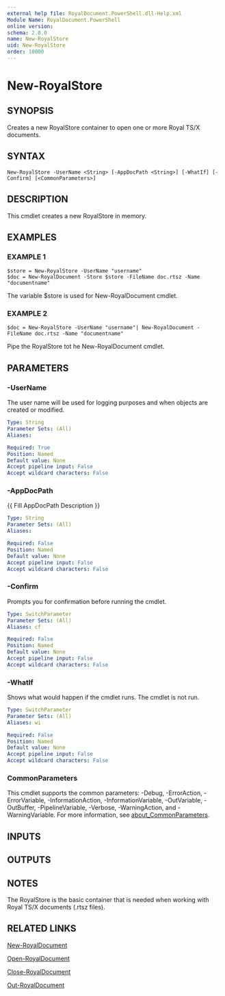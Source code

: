 ```yaml
---
external help file: RoyalDocument.PowerShell.dll-Help.xml
Module Name: RoyalDocument.PowerShell
online version:
schema: 2.0.0
name: New-RoyalStore
uid: New-RoyalStore
order: 10000
---
```


# New-RoyalStore

## SYNOPSIS
Creates a new RoyalStore container to open one or more Royal TS/X documents.

## SYNTAX

```
New-RoyalStore -UserName <String> [-AppDocPath <String>] [-WhatIf] [-Confirm] [<CommonParameters>]
```

## DESCRIPTION
This cmdlet creates a new RoyalStore in memory.

## EXAMPLES

### EXAMPLE 1
```
$store = New-RoyalStore -UserName "username"
$doc = New-RoyalDocument -Store $store -FileName doc.rtsz -Name "documentname"
```

The variable $store is used for New-RoyalDocument cmdlet.

### EXAMPLE 2
```
$doc = New-RoyalStore -UserName "username"| New-RoyalDocument -FileName doc.rtsz -Name "documentname"
```

Pipe the RoyalStore tot he New-RoyalDocument cmdlet.

## PARAMETERS

### -UserName
The user name will be used for logging purposes and when objects are created or modified.

```yaml
Type: String
Parameter Sets: (All)
Aliases:

Required: True
Position: Named
Default value: None
Accept pipeline input: False
Accept wildcard characters: False
```

### -AppDocPath
{{ Fill AppDocPath Description }}

```yaml
Type: String
Parameter Sets: (All)
Aliases:

Required: False
Position: Named
Default value: None
Accept pipeline input: False
Accept wildcard characters: False
```

### -Confirm
Prompts you for confirmation before running the cmdlet.

```yaml
Type: SwitchParameter
Parameter Sets: (All)
Aliases: cf

Required: False
Position: Named
Default value: None
Accept pipeline input: False
Accept wildcard characters: False
```

### -WhatIf
Shows what would happen if the cmdlet runs.
The cmdlet is not run.

```yaml
Type: SwitchParameter
Parameter Sets: (All)
Aliases: wi

Required: False
Position: Named
Default value: None
Accept pipeline input: False
Accept wildcard characters: False
```

### CommonParameters
This cmdlet supports the common parameters: -Debug, -ErrorAction, -ErrorVariable, -InformationAction, -InformationVariable, -OutVariable, -OutBuffer, -PipelineVariable, -Verbose, -WarningAction, and -WarningVariable. For more information, see [about_CommonParameters](http://go.microsoft.com/fwlink/?LinkID=113216).

## INPUTS

## OUTPUTS

## NOTES
The RoyalStore is the basic container that is needed when working with Royal TS/X documents (.rtsz files).

## RELATED LINKS

[New-RoyalDocument]()

[Open-RoyalDocument]()

[Close-RoyalDocument]()

[Out-RoyalDocument]()

